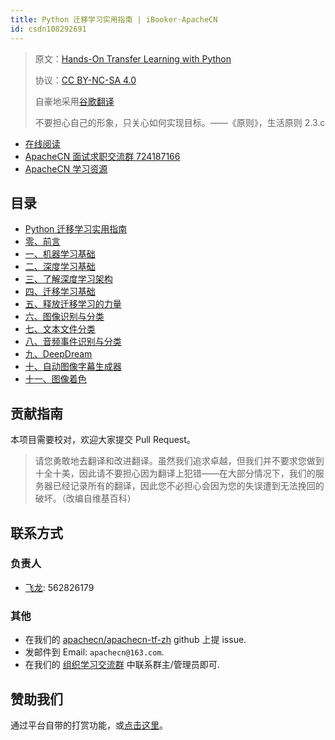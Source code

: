```yaml
---
title: Python 迁移学习实用指南 | iBooker·ApacheCN
id: csdn108292691
---
```


> 原文：[Hands-On Transfer Learning with Python](https://b-ok.global/book/3608321/f88298)
> 
> 协议：[CC BY-NC-SA 4.0](http://creativecommons.org/licenses/by-nc-sa/4.0/)
> 
> 自豪地采用[谷歌翻译](https://translate.google.cn/)
> 
> 不要担心自己的形象，只关心如何实现目标。——《原则》，生活原则 2.3.c

*   [在线阅读](https://dl.apachecn.org/)
*   [ApacheCN 面试求职交流群 724187166](https://jq.qq.com/?_wv=1027&k=54ujcL3)
*   [ApacheCN 学习资源](http://www.apachecn.org/)

## 目录

*   [Python 迁移学习实用指南](https://github.com/apachecn/apachecn-dl-zh/blob/master/docs/handson-tl-py/README.md)
*   [零、前言](https://github.com/apachecn/apachecn-dl-zh/blob/master/docs/handson-tl-py/0.md)
*   [一、机器学习基础](https://github.com/apachecn/apachecn-dl-zh/blob/master/docs/handson-tl-py/1.md)
*   [二、深度学习基础](https://github.com/apachecn/apachecn-dl-zh/blob/master/docs/handson-tl-py/2.md)
*   [三、了解深度学习架构](https://github.com/apachecn/apachecn-dl-zh/blob/master/docs/handson-tl-py/3.md)
*   [四、迁移学习基础](https://github.com/apachecn/apachecn-dl-zh/blob/master/docs/handson-tl-py/4.md)
*   [五、释放迁移学习的力量](https://github.com/apachecn/apachecn-dl-zh/blob/master/docs/handson-tl-py/5.md)
*   [六、图像识别与分类](https://github.com/apachecn/apachecn-dl-zh/blob/master/docs/handson-tl-py/6.md)
*   [七、文本文件分类](https://github.com/apachecn/apachecn-dl-zh/blob/master/docs/handson-tl-py/7.md)
*   [八、音频事件识别与分类](https://github.com/apachecn/apachecn-dl-zh/blob/master/docs/handson-tl-py/8.md)
*   [九、DeepDream](https://github.com/apachecn/apachecn-dl-zh/blob/master/docs/handson-tl-py/9.md)
*   [十、自动图像字幕生成器](https://github.com/apachecn/apachecn-dl-zh/blob/master/docs/handson-tl-py/10.md)
*   [十一、图像着色](https://github.com/apachecn/apachecn-dl-zh/blob/master/docs/handson-tl-py/11.md)

## 贡献指南

本项目需要校对，欢迎大家提交 Pull Request。

> 请您勇敢地去翻译和改进翻译。虽然我们追求卓越，但我们并不要求您做到十全十美，因此请不要担心因为翻译上犯错——在大部分情况下，我们的服务器已经记录所有的翻译，因此您不必担心会因为您的失误遭到无法挽回的破坏。（改编自维基百科）

## 联系方式

### 负责人

*   [飞龙](https://github.com/wizardforcel): 562826179

### 其他

*   在我们的 [apachecn/apachecn-tf-zh](https://github.com/apachecn/apachecn-tf-zh) github 上提 issue.
*   发邮件到 Email: `apachecn@163.com`.
*   在我们的 [组织学习交流群](http://www.apachecn.org/organization/348.html) 中联系群主/管理员即可.

## 赞助我们

通过平台自带的打赏功能，或[点击这里](https://imgconvert.csdnimg.cn/aHR0cDovL2hvbWUuYXBhY2hlY24ub3JnL2ltZy9hYm91dC9kb25hdGUuanBn?x-oss-process=image/format,png)。